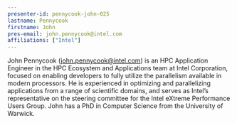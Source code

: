 ```yaml
---
presenter-id: pennycook-john-025
lastname: Pennycook
firstname: John
pres-email: john.pennycook@intel.com
affiliations: ["Intel"]
---
```

John Pennycook (<john.pennycook@intel.com>) is an HPC Application
Engineer in the HPC Ecosystem and Applications team at Intel
Corporation, focused on enabling developers to fully utilize the
parallelism available in modern processors. He is experienced in
optimizing and parallelizing applications from a range of scientific
domains, and serves as Intel’s representative on the steering
committee for the Intel eXtreme Performance Users Group. John has a
PhD in Computer Science from the University of Warwick.
